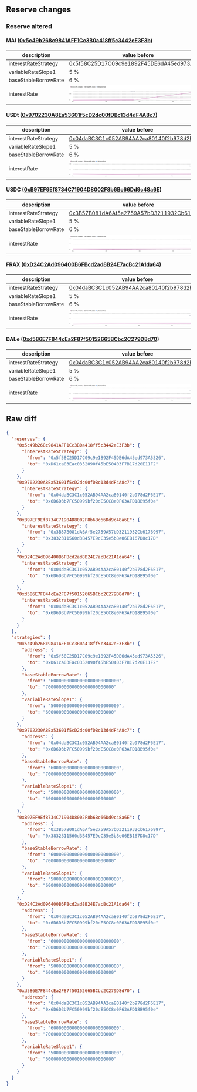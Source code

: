 ## Reserve changes

### Reserve altered

#### MAI ([0x5c49b268c9841AFF1Cc3B0a418ff5c3442eE3F3b](https://snowtrace.io/address/0x5c49b268c9841AFF1Cc3B0a418ff5c3442eE3F3b))

| description | value before | value after |
| --- | --- | --- |
| interestRateStrategy | [0x5f58C25D17C09c9e1892F45DE6dA45ed973A5326](https://snowtrace.io/address/0x5f58C25D17C09c9e1892F45DE6dA45ed973A5326) | [0xD61ca03Eac0352090f45bE50403F7B17d20E11F2](https://snowtrace.io/address/0xD61ca03Eac0352090f45bE50403F7B17d20E11F2) |
| variableRateSlope1 | 5 % | 6 % |
| baseStableBorrowRate | 6 % | 7 % |
| interestRate | ![before](/.assets/ad65621e946b4e1b18cdb7b25c9fa0ae9d9fbb18.svg) | ![after](/.assets/f47524384ab6225b87778689e3c6d8287a38de2b.svg) |

#### USDt ([0x9702230A8Ea53601f5cD2dc00fDBc13d4dF4A8c7](https://snowtrace.io/address/0x9702230A8Ea53601f5cD2dc00fDBc13d4dF4A8c7))

| description | value before | value after |
| --- | --- | --- |
| interestRateStrategy | [0x04daBC3C1c052AB94AA2ca80140f2b978d2F6E17](https://snowtrace.io/address/0x04daBC3C1c052AB94AA2ca80140f2b978d2F6E17) | [0x6D6D3b7FC50999bf20dE5CC8e0F63AFD18B95f0e](https://snowtrace.io/address/0x6D6D3b7FC50999bf20dE5CC8e0F63AFD18B95f0e) |
| variableRateSlope1 | 5 % | 6 % |
| baseStableBorrowRate | 6 % | 7 % |
| interestRate | ![before](/.assets/ac29cf5e78bd5b80d4714477c4e7ab7e688a317d.svg) | ![after](/.assets/ef89d610edf6a8e63ac63c8bc807752accdabb0c.svg) |

#### USDC ([0xB97EF9Ef8734C71904D8002F8b6Bc66Dd9c48a6E](https://snowtrace.io/address/0xB97EF9Ef8734C71904D8002F8b6Bc66Dd9c48a6E))

| description | value before | value after |
| --- | --- | --- |
| interestRateStrategy | [0x3B57B081dA6Af5e2759A57bD3211932Cb6176997](https://snowtrace.io/address/0x3B57B081dA6Af5e2759A57bD3211932Cb6176997) | [0x3832311560d3B457E9cC35e5b8e06EB167D8c17D](https://snowtrace.io/address/0x3832311560d3B457E9cC35e5b8e06EB167D8c17D) |
| variableRateSlope1 | 5 % | 6 % |
| baseStableBorrowRate | 6 % | 7 % |
| interestRate | ![before](/.assets/364f4918c1329126a6e79d9f99545d38a4c19966.svg) | ![after](/.assets/5982fe691bdce75fb16101b23ef8815d0953520a.svg) |

#### FRAX ([0xD24C2Ad096400B6FBcd2ad8B24E7acBc21A1da64](https://snowtrace.io/address/0xD24C2Ad096400B6FBcd2ad8B24E7acBc21A1da64))

| description | value before | value after |
| --- | --- | --- |
| interestRateStrategy | [0x04daBC3C1c052AB94AA2ca80140f2b978d2F6E17](https://snowtrace.io/address/0x04daBC3C1c052AB94AA2ca80140f2b978d2F6E17) | [0x6D6D3b7FC50999bf20dE5CC8e0F63AFD18B95f0e](https://snowtrace.io/address/0x6D6D3b7FC50999bf20dE5CC8e0F63AFD18B95f0e) |
| variableRateSlope1 | 5 % | 6 % |
| baseStableBorrowRate | 6 % | 7 % |
| interestRate | ![before](/.assets/ac29cf5e78bd5b80d4714477c4e7ab7e688a317d.svg) | ![after](/.assets/ef89d610edf6a8e63ac63c8bc807752accdabb0c.svg) |

#### DAI.e ([0xd586E7F844cEa2F87f50152665BCbc2C279D8d70](https://snowtrace.io/address/0xd586E7F844cEa2F87f50152665BCbc2C279D8d70))

| description | value before | value after |
| --- | --- | --- |
| interestRateStrategy | [0x04daBC3C1c052AB94AA2ca80140f2b978d2F6E17](https://snowtrace.io/address/0x04daBC3C1c052AB94AA2ca80140f2b978d2F6E17) | [0x6D6D3b7FC50999bf20dE5CC8e0F63AFD18B95f0e](https://snowtrace.io/address/0x6D6D3b7FC50999bf20dE5CC8e0F63AFD18B95f0e) |
| variableRateSlope1 | 5 % | 6 % |
| baseStableBorrowRate | 6 % | 7 % |
| interestRate | ![before](/.assets/ac29cf5e78bd5b80d4714477c4e7ab7e688a317d.svg) | ![after](/.assets/ef89d610edf6a8e63ac63c8bc807752accdabb0c.svg) |

## Raw diff

```json
{
  "reserves": {
    "0x5c49b268c9841AFF1Cc3B0a418ff5c3442eE3F3b": {
      "interestRateStrategy": {
        "from": "0x5f58C25D17C09c9e1892F45DE6dA45ed973A5326",
        "to": "0xD61ca03Eac0352090f45bE50403F7B17d20E11F2"
      }
    },
    "0x9702230A8Ea53601f5cD2dc00fDBc13d4dF4A8c7": {
      "interestRateStrategy": {
        "from": "0x04daBC3C1c052AB94AA2ca80140f2b978d2F6E17",
        "to": "0x6D6D3b7FC50999bf20dE5CC8e0F63AFD18B95f0e"
      }
    },
    "0xB97EF9Ef8734C71904D8002F8b6Bc66Dd9c48a6E": {
      "interestRateStrategy": {
        "from": "0x3B57B081dA6Af5e2759A57bD3211932Cb6176997",
        "to": "0x3832311560d3B457E9cC35e5b8e06EB167D8c17D"
      }
    },
    "0xD24C2Ad096400B6FBcd2ad8B24E7acBc21A1da64": {
      "interestRateStrategy": {
        "from": "0x04daBC3C1c052AB94AA2ca80140f2b978d2F6E17",
        "to": "0x6D6D3b7FC50999bf20dE5CC8e0F63AFD18B95f0e"
      }
    },
    "0xd586E7F844cEa2F87f50152665BCbc2C279D8d70": {
      "interestRateStrategy": {
        "from": "0x04daBC3C1c052AB94AA2ca80140f2b978d2F6E17",
        "to": "0x6D6D3b7FC50999bf20dE5CC8e0F63AFD18B95f0e"
      }
    }
  },
  "strategies": {
    "0x5c49b268c9841AFF1Cc3B0a418ff5c3442eE3F3b": {
      "address": {
        "from": "0x5f58C25D17C09c9e1892F45DE6dA45ed973A5326",
        "to": "0xD61ca03Eac0352090f45bE50403F7B17d20E11F2"
      },
      "baseStableBorrowRate": {
        "from": "60000000000000000000000000",
        "to": "70000000000000000000000000"
      },
      "variableRateSlope1": {
        "from": "50000000000000000000000000",
        "to": "60000000000000000000000000"
      }
    },
    "0x9702230A8Ea53601f5cD2dc00fDBc13d4dF4A8c7": {
      "address": {
        "from": "0x04daBC3C1c052AB94AA2ca80140f2b978d2F6E17",
        "to": "0x6D6D3b7FC50999bf20dE5CC8e0F63AFD18B95f0e"
      },
      "baseStableBorrowRate": {
        "from": "60000000000000000000000000",
        "to": "70000000000000000000000000"
      },
      "variableRateSlope1": {
        "from": "50000000000000000000000000",
        "to": "60000000000000000000000000"
      }
    },
    "0xB97EF9Ef8734C71904D8002F8b6Bc66Dd9c48a6E": {
      "address": {
        "from": "0x3B57B081dA6Af5e2759A57bD3211932Cb6176997",
        "to": "0x3832311560d3B457E9cC35e5b8e06EB167D8c17D"
      },
      "baseStableBorrowRate": {
        "from": "60000000000000000000000000",
        "to": "70000000000000000000000000"
      },
      "variableRateSlope1": {
        "from": "50000000000000000000000000",
        "to": "60000000000000000000000000"
      }
    },
    "0xD24C2Ad096400B6FBcd2ad8B24E7acBc21A1da64": {
      "address": {
        "from": "0x04daBC3C1c052AB94AA2ca80140f2b978d2F6E17",
        "to": "0x6D6D3b7FC50999bf20dE5CC8e0F63AFD18B95f0e"
      },
      "baseStableBorrowRate": {
        "from": "60000000000000000000000000",
        "to": "70000000000000000000000000"
      },
      "variableRateSlope1": {
        "from": "50000000000000000000000000",
        "to": "60000000000000000000000000"
      }
    },
    "0xd586E7F844cEa2F87f50152665BCbc2C279D8d70": {
      "address": {
        "from": "0x04daBC3C1c052AB94AA2ca80140f2b978d2F6E17",
        "to": "0x6D6D3b7FC50999bf20dE5CC8e0F63AFD18B95f0e"
      },
      "baseStableBorrowRate": {
        "from": "60000000000000000000000000",
        "to": "70000000000000000000000000"
      },
      "variableRateSlope1": {
        "from": "50000000000000000000000000",
        "to": "60000000000000000000000000"
      }
    }
  }
}
```